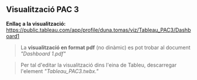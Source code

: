 ## Visualització PAC 3

**Enllaç a la visualització:** https://public.tableau.com/app/profile/duna.tomas/viz/Tableau_PAC3/Dashboard1

> La **visualització en format pdf** (no dinàmic) es pot trobar al document *"Dashboard 1.pdf"*

> Per tal d'editar la visualització dins l'eina de Tableu, descarregar l'element *"Tableau_PAC3.twbx."*

